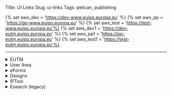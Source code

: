 Title: UI Links
Slug: ui-links
Tags: pelican, publishing

{% set aws_dev = 'https://dev-www.euipo.europa.eu' %}
{% set aws_pp = 'https://pp-www.euipo.europa.eu' %}
{% set aws_test = 'https://test-www.euipo.europa.eu'%}
{% set aws_dev1 = 'https://dev-eutm.euipo.europa.eu' %}
{% set aws_pp1 = 'https://pp-eutm.euipo.europa.eu' %}
{% set aws_test1 = 'https://test-eutm.euipo.europa.eu'%}

---

<details>
	<summary> EUTM </summary>
    <ul>
        <li><a href="{{aws_dev}}/en/trade-marks" target="_blank">integration</a></li>
        <li><a href="{{aws_pp}}/en/trade-marks" target="_blank">preprod</a></li>
        <li><a href="{{aws_test}}/en/trade-marks" target="_blank">test</a></li>
    </ul>
</details>

<details>
	<summary> User Area </summary> 
    <ul>
        <li><a href="{{aws_dev}}/en/user-area" target="_blank">integration</a></li>
        <li><a href="{{aws_dev}}/en/new-user-area" target="_blank">integration - new-user-area</a></li>
        <li><a href="{{aws_pp}}/en/user-area" target="_blank">preprod</a></li>
        <li><a href="{{aws_pp}}/en/new-user-area" target="_blank">preprod - new-user-area</a></li>
        <li><a href="{{aws_test}}/en/user-area" target="_blank">test</a></li>
        <li><a href="{{aws_test}}/en/new-user-area" target="_blank">test- new-user-area</a></li>
    </ul>    
</details>

<details>
	<summary> eForms </summary>
    <ul>
        <li><a href="{{aws_dev1}}/eutm-efiling/" target="_blank">integration</a></li>
        <li><a href="{{aws_pp1}}/eutm-efiling/" target="_blank">preprod</a></li>
        <li><a href="{{aws_test1}}/eutm-efiling/" target="_blank">test</a></li>
    </ul>
</details>

<details>
	<summary> Designs </summary> 
    <ul>
        <li><a href="https://integration.euipo.europa.eu/design-efiling" target="_blank">integration</a></li>
        <li><a href="https://pp.euipo.europa.eu/design-efiling" target="_blank">preprod</a></li>
        <li><a href="https://test.euipo.europa.eu/design-efiling" target="_blank">test</a></li>
    </ul>    
</details>

<details>
	<summary> IPTool </summary> 
    <ul>
        <li><a href="http://int-iptool-1-lbr.dev.oami.eu/#search" target="_blank">integration</a></li>
        <li><a href="http://pp-ipt-iptool-lbr.test.oami.eu/#search" target="_blank">preprod</a></li>
        <li><a href="http://test-iptool-1-lbr.dev.oami.eu/#search" target="_blank">test</a></li>
    </ul>    
</details>

<details>
	<summary> Esearch (legacy)</summary> 
       <ul>
        <li> 
            <details>
            <summary> Trademarks </summary> 
                <ul>
                    <li><a href="https://integration.euipo.europa.eu/eSearch/#advanced/trademarks" target="_blank">integration</a></li>
                    <li><a href="https://pp.euipo.europa.eu/eSearch/#advanced/trademarks" target="_blank">preprod</a></li>
                    <li><a href="https://test.euipo.europa.eu/eSearch/#advanced/trademarks" target="_blank">test</a></li>
                    <li><a href="https://euipo.europa.eu/eSearch/#advanced/trademarks" target="_blank">prod</a></li>
                </ul>   
            </details>
        </li>
        <li> <details>
            <summary> Designs </summary> 
                <ul>
                    <li><a href="https://integration.euipo.europa.eu/eSearch/#details/designs/099010506-0001" target="_blank">integration</a></li>
                    <li><a href="https://pp.euipo.europa.eu/eSearch/#details/designs/099010506-0001" target="_blank">preprod</a></li>
                    <li><a href="https://test.euipo.europa.eu/eSearch/#details/designs/099010506-0001" target="_blank">test</a></li>
                    <li><a href="https://euipo.europa.eu/eSearch/#details/designs/099010506-0001" target="_blank">prod</a></li>
                </ul> 
            </details>
        </li>
      </ul>
</details>

